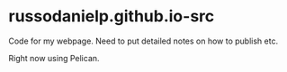 # russodanielp.github.io-src

Code for my webpage.  Need to put detailed notes on how to publish etc. 

Right now using Pelican. 
